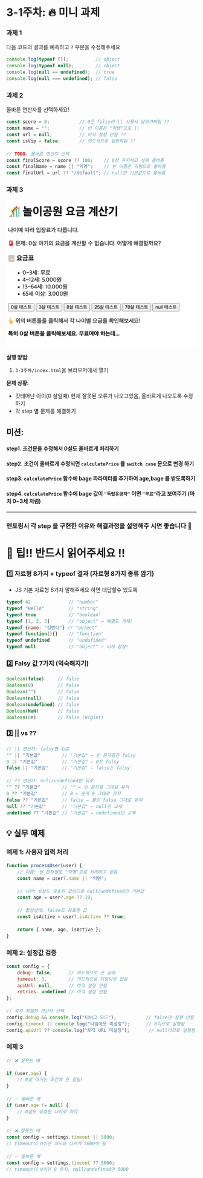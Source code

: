 # 3-1주차: 🔥 미니 과제

### 과제 1
다음 코드의 결과를 예측하고 `?` 부분을 수정해주세요
```javascript
console.log(typeof []);          // object
console.log(typeof null);        // object
console.log(null == undefined);  // true
console.log(null === undefined); // false
```

### 과제 2
올바른 연산자를 선택하세요!
```javascript
const score = 0;           // 0은 falsy라 || 사용시 날라가버림 ?? 
const name = "";           // 빈 이름은 "익명"으로 ||
const url = null;          // 아직 설정 안됨 ??
const isVip = false;       // 의도적으로 일반회원 ??

// TODO: 올바른 연산자 선택
const finalScore = score ?? 100;    // 0점 유지하고 싶음 올바름
const finalName = name || "익명";    // 빈 이름은 익명으로 올바름
const finalUrl = url ?? "/default"; // null만 기본값으로 올바름
```

### 과제 3
![img.png](img.png)

**실행 방법**:
1. `3-3주차/index.html`을 브라우저에서 열기

**문제 상황**:
- 갓태어난 아이(0 살일때) 현재 잘못된 오류가 나오고있음, 올바르게 나오도록 수정하기
- 각 step 별 문제를 해결하기 


**미션**:
---
#### step1. 조건문을 수정해서 0살도 올바르게 처리하기
#### step2. 조건이 올바르게 수정되면 `calculatePrice` 를 `switch case` 문으로 변경 하기
#### step3. `calculatePrice` 함수에 bage 파라미터를 추가하여 age,bage 를 받도록하기
#### step4. `calculatePrice` 함수에 bage 값이 `"독립유공자"` 이면 `"무료"`라고 보여주기 (마치 0~3세 처럼)

---

###  멘토링시 각 step 을 구현한 이유와 해결과정을 설명해주 시면 좋습니다 🤡



# 🤡 팁!! 반드시 읽어주세요 !!  

### 1️⃣ 자료형 8가지 + typeof 결과 (자료형 8가지 종류 암기)
* JS 기본 자료형 8가지 말해주세요 하면 대답할수 있도록 
```javascript
typeof 42              // "number"
typeof "Hello"         // "string"
typeof true            // "boolean"
typeof [1, 2, 3]       // "object" ← 배열도 객체!
typeof {name: "김멘티"} // "object"
typeof function(){}    // "function"
typeof undefined       // "undefined"
typeof null            // "object" ← 이게 함정!
```

### 2️⃣ Falsy 값 7가지 (익숙해지기)
```javascript
Boolean(false)     // false
Boolean(0)         // false
Boolean("")        // false
Boolean(null)      // false
Boolean(undefined) // false
Boolean(NaN)       // false
Boolean(0n)        // false (BigInt)
```

### 3️⃣ || vs ?? 
```javascript
// || 연산자: falsy면 뒤로
"" || "기본값"        // "기본값" ← 빈 문자열은 falsy
0 || "기본값"         // "기본값" ← 0은 falsy
false || "기본값"     // "기본값" ← false는 falsy

// ?? 연산자: null/undefined만 뒤로
"" ?? "기본값"        // "" ← 빈 문자열 그대로 유지
0 ?? "기본값"         // 0 ← 숫자 0 그대로 유지  
false ?? "기본값"     // false ← 불린 false 그대로 유지
null ?? "기본값"      // "기본값" ← null만 교체
undefined ?? "기본값" // "기본값" ← undefined만 교체
```

## 💡 실무 예제

### 예제 1: 사용자 입력 처리 
```javascript
function processUser(user) {
    // 이름: 빈 문자열도 "익명"으로 처리하고 싶음
    const name = user?.name || "익명";
    
    // 나이: 0살도 유효한 값이므로 null/undefined만 기본값
    const age = user?.age ?? 18;
    
    // 활성상태: false도 유효한 값
    const isActive = user?.isActive ?? true;
    
    return { name, age, isActive };
}
```

### 예제 2: 설정값 검증
```javascript
const config = {
    debug: false,      // 의도적으로 끈 상태
    timeout: 0,        // 의도적으로 타임아웃 없음
    apiUrl: null,      // 아직 설정 안됨
    retries: undefined // 아직 설정 안됨
};

// 각각 적절한 연산자 선택
config.debug && console.log("디버그 모드");           // false면 실행 안됨
config.timeout || console.log("타임아웃 미설정");      // 0이므로 실행됨
config.apiUrl ?? console.log("API URL 미설정");       // null이므로 실행됨
```

### 예제 3 
```javascript
// ❌ 잘못된 예

if (user.age) {
    // 0살 아기는 조건에 안 걸림!
}

// ✅ 올바른 예  
if (user.age != null) {
    // 0살도 유효한 나이로 처리
}

// ❌ 잘못된 예
const config = settings.timeout || 5000;
// timeout이 0이면 의도와 다르게 5000이 됨

// ✅ 올바른 예
const config = settings.timeout ?? 5000;
// timeout이 0이면 0 유지, null/undefined만 5000
```



